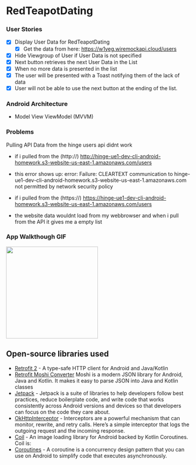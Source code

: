 # RedTeapotDating


### User Stories

- [x] Display User Data for RedTeapotDating
  - [x] Get the data from here: https://w1yeg.wiremockapi.cloud/users
- [x] Hide Viewgroup of User if User Data is not specified
- [x] Next button retrieves the next User Data in the List
- [x] When no more data is presented in the list
- [x] The user will be presented with a Toast notifying them of the lack of data
- [x] User will not be able to use the next button at the ending of the list.  

### Android Architecture
 - Model View ViewModel (MVVM)
 
### Problems

Pulling API Data from the hinge users api didnt work
- if i pulled from the (http://) http://hinge-ue1-dev-cli-android-homework.s3-website-us-east-1.amazonaws.com/users
- this error shows up: error: Failure: CLEARTEXT communication to hinge-ue1-dev-cli-android-homework.s3-website-us-east-1.amazonaws.com not permitted by network security policy

- if i pulled from the (https://) https://hinge-ue1-dev-cli-android-homework.s3-website-us-east-1.amazonaws.com/users
- the website data wouldnt load from my webbrowser and when i pull from the API it gives me a empty list



### App Walkthough GIF

<img src="https://github.com/Kariizma/RedTeapotDating/blob/main/RedTeapotDating.gif" width=250><br>

## Open-source libraries used
- [Retrofit 2](https://square.github.io/retrofit/) - A type-safe HTTP client for Android and Java/Kotlin
- [Retrofit Moshi Converter](https://github.com/square/moshi/) Moshi is a modern JSON library for Android, Java and Kotlin. It makes it easy to parse JSON into Java and Kotlin classes
- [Jetpack](https://developer.android.com/jetpack) - Jetpack is a suite of libraries to help developers follow best practices, reduce boilerplate code, and write code that works consistently across Android versions and devices so that developers can focus on the code they care about.
- [OkHttpInterceptor](https://square.github.io/okhttp/features/interceptors/) - Interceptors are a powerful mechanism that can monitor, rewrite, and retry calls. Here’s a simple interceptor that logs the outgoing request and the incoming response.
- [Coil](https://coil-kt.github.io/coil/) - An image loading library for Android backed by Kotlin Coroutines. Coil is:
- [Coroutines](https://developer.android.com/kotlin/coroutines) - A coroutine is a concurrency design pattern that you can use on Android to simplify code that executes asynchronously.
